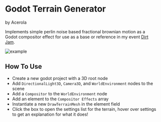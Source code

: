 # Godot Terrain Generator

by Acerola

Implements simple perlin noise based fractional brownian motion as a Godot compositor effect for use as a base or reference in my event [Dirt Jam](https://itch.io/jam/acerola-dirt-jam/).

![example](./example.png)

## How To Use

* Create a new godot project with a 3D root node
* Add `DirectionalLight3D`, `Camera3D`, and `WorldEnvironment` nodes to the scene
* Add a `Compositor` to the `WorldEnvironment` node
* Add an element to the `Compositor Effects` array
* Instantiate a new `DrawTerrainMesh` in the element field
* Click the box to open the settings list for the terrain, hover over settings to get an explanation for what it does!